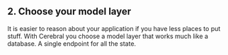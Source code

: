 ## 2. Choose your model layer
It is easier to reason about your application if you have less places to put stuff. With Cerebral you choose a model layer that works much like a database. A single endpoint for all the state.
